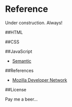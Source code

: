 Reference
==========

Under construction. Always!

##HTML

##CSS

##JavaScript

- [Semantic](fabriciofmsilva/reference/blob/master/semantic.md)

##References

- [Mozilla Developer Network](https://developer.mozilla.org)

##License

Pay me a beer...


